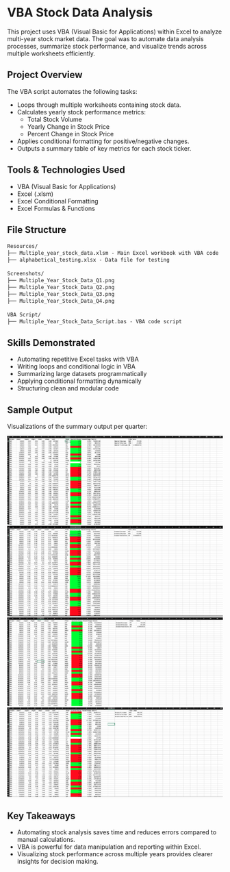 # VBA Stock Data Analysis

This project uses VBA (Visual Basic for Applications) within Excel to analyze multi-year stock market data. The goal was to automate data analysis processes, summarize stock performance, and visualize trends across multiple worksheets efficiently.

## Project Overview

The VBA script automates the following tasks:
- Loops through multiple worksheets containing stock data.
- Calculates yearly stock performance metrics:
  - Total Stock Volume
  - Yearly Change in Stock Price
  - Percent Change in Stock Price
- Applies conditional formatting for positive/negative changes.
- Outputs a summary table of key metrics for each stock ticker.

## Tools & Technologies Used
- VBA (Visual Basic for Applications)
- Excel (.xlsm)
- Excel Conditional Formatting
- Excel Formulas & Functions

## File Structure

```text
Resources/
├── Multiple_year_stock_data.xlsm - Main Excel workbook with VBA code
├── alphabetical_testing.xlsx - Data file for testing

Screenshots/
├── Multiple_Year_Stock_Data_Q1.png
├── Multiple_Year_Stock_Data_Q2.png
├── Multiple_Year_Stock_Data_Q3.png
├── Multiple_Year_Stock_Data_Q4.png

VBA Script/
├── Multiple_Year_Stock_Data_Script.bas - VBA code script
```

## Skills Demonstrated
- Automating repetitive Excel tasks with VBA
- Writing loops and conditional logic in VBA
- Summarizing large datasets programmatically
- Applying conditional formatting dynamically
- Structuring clean and modular code

## Sample Output

Visualizations of the summary output per quarter:

![Q1 Summary](Screenshots/Multiple_Year_Stock_Data_Q1.png)
![Q2 Summary](Screenshots/Multiple_Year_Stock_Data_Q2.png)
![Q3 Summary](Screenshots/Multiple_Year_Stock_Data_Q3.png)
![Q4 Summary](Screenshots/Multiple_Year_Stock_Data_Q4.png)

## Key Takeaways
- Automating stock analysis saves time and reduces errors compared to manual calculations.
- VBA is powerful for data manipulation and reporting within Excel.
- Visualizing stock performance across multiple years provides clearer insights for decision making.
